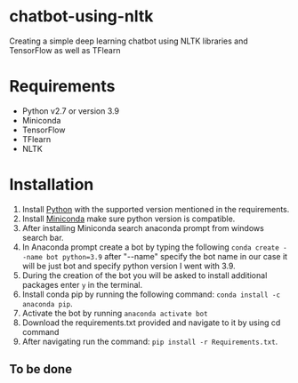 # chatbot-using-nltk
Creating a simple deep learning chatbot using NLTK libraries and TensorFlow as well as TFlearn

# Requirements
 - Python v2.7 or version 3.9
 - Miniconda
 - TensorFlow
 - TFlearn
 - NLTK

# Installation

1. Install [Python](https://www.python.org/downloads/) with the supported version mentioned in the requirements. 
2. Install [Miniconda](https://docs.conda.io/en/latest/miniconda.html) make sure python version is compatible. 
3. After installing Miniconda search anaconda prompt from windows search bar. 
4. In Anaconda prompt create a bot by typing the following `conda create --name bot python=3.9` after "--name" specify the bot name in our case it will be just bot and specify python version I went with 3.9.
5. During the creation of the bot you will be asked to install additional packages enter `y` in the terminal.
6. Install conda pip by running the following command: `conda install -c anaconda pip`.
7. Activate the bot by running `anaconda activate bot`
8. Download the requirements.txt provided and navigate to it by using cd command 
9. After navigating run the command: `pip install -r Requirements.txt`.


## To be done
